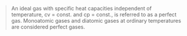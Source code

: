 >An ideal gas with specific heat capacities independent of temperature, cv = const. and cp = const., is referred to as a perfect gas. Monoatomic gases and diatomic gases at ordinary temperatures are considered perfect gases.

